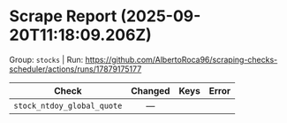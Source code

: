 # Scrape Report (2025-09-20T11:18:09.206Z)

Group: `stocks`  |  Run: https://github.com/AlbertoRoca96/scraping-checks-scheduler/actions/runs/17879175177

| Check | Changed | Keys | Error |
|---|:---:|:--|:--|
| `stock_ntdoy_global_quote` | — |  |  |
